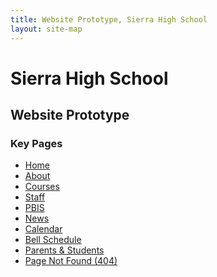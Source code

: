 ```yaml
---
title: Website Prototype, Sierra High School
layout: site-map
---
```


# Sierra High School

## Website Prototype

<section>
<section markdown="1">

### Key Pages

* [Home](/)
* [About](/about)
* [Courses](/academics)
* [Staff](/staff)
* [PBIS](/pbis)
* [News](/news)
* [Calendar](/calendar)
* [Bell Schedule](/schedule)
* [Parents & Students](/parents)
* [Page Not Found (404)](/404)

</section>
</section>
